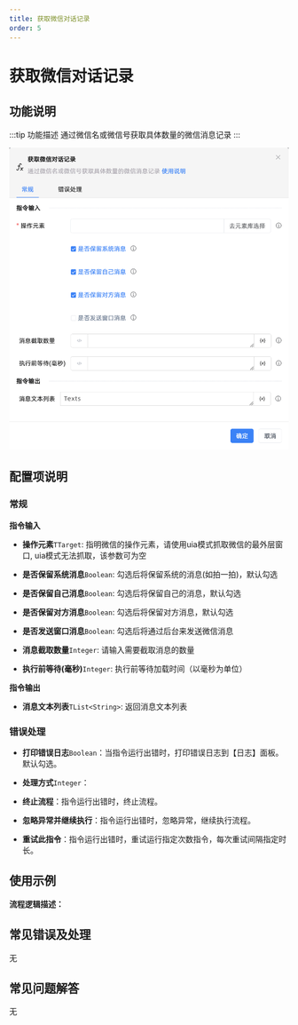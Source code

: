 ```yaml
---
title: 获取微信对话记录
order: 5
---
```


# 获取微信对话记录

## 功能说明

:::tip 功能描述
通过微信名或微信号获取具体数量的微信消息记录
:::

![获取微信对话记录](../../../assets/获取微信对话记录_command.png)

## 配置项说明

### 常规

**指令输入**

- **操作元素**`TTarget`: 指明微信的操作元素，请使用uia模式抓取微信的最外层窗口, uia模式无法抓取，该参数可为空

- **是否保留系统消息**`Boolean`: 勾选后将保留系统的消息(如拍一拍)，默认勾选

- **是否保留自己消息**`Boolean`: 勾选后将保留自己的消息，默认勾选

- **是否保留对方消息**`Boolean`: 勾选后将保留对方消息，默认勾选

- **是否发送窗口消息**`Boolean`: 勾选后将通过后台来发送微信消息

- **消息截取数量**`Integer`: 请输入需要截取消息的数量

- **执行前等待(毫秒)**`Integer`: 执行前等待加载时间（以毫秒为单位）


**指令输出**

- **消息文本列表**`TList<String>`: 返回消息文本列表

### 错误处理

- **打印错误日志**`Boolean`：当指令运行出错时，打印错误日志到【日志】面板。默认勾选。

- **处理方式**`Integer`：

 - **终止流程**：指令运行出错时，终止流程。

 - **忽略异常并继续执行**：指令运行出错时，忽略异常，继续执行流程。

 - **重试此指令**：指令运行出错时，重试运行指定次数指令，每次重试间隔指定时长。

## 使用示例

**流程逻辑描述：** 

## 常见错误及处理

无

## 常见问题解答

无

